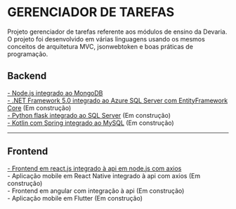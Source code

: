 # GERENCIADOR DE TAREFAS

Projeto gerenciador de tarefas referente aos módulos de ensino da Devaria. O projeto foi desenvolvido em várias linguagens usando os mesmos conceitos de arquitetura MVC, jsonwebtoken e boas práticas de programação.

## Backend

<a href="https://github.com/gabtonete/backend-task-node">- Node.js integrado ao MongoDB</a>
<br />
<a href="https://github.com/gabtonete/backend-task-dotnet">- .NET Framework 5.0 integrado ao Azure SQL Server com EntityFramework Core</a> (Em construção)
<br />
<a href="https://github.com/gabtonete/backend-task-flaskpy">- Python flask integrado ao SQL Server</a>
(Em construção)
<br />
<a href="https://github.com/gabtonete/backend-task-kotlin">- Kotlin com Spring integrado ao MySQL</a>
(Em construção)
<hr/>

## Frontend

<a href="https://github.com/gabtonete/frontend-task-reactjs">- Frontend em react.js integrado à api em node.js com axios</a>
<br/>
<span>- Aplicação mobile em React Native integrado à api com axios</span> (Em construção)
<br/>
<span>- Frontend em angular com integração à api</span> (Em construção)
<br/>
<span>- Aplicação mobile em Flutter</span> (Em construção)

